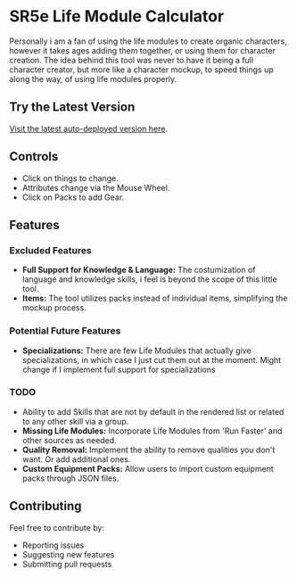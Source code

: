 # SR5e Life Module Calculator
Personally i am a fan of using the life modules to create organic characters, however it takes
ages adding them together, or using them for character creation. The idea behind this tool was
never to have it being a full character creator, but more like a character mockup, to speed
things up along the way, of using life modules properly.

## Try the Latest Version
[Visit the latest auto-deployed version here](https://matyeusm.github.io/sr5e-quick-lifemodule-calculator/).

## Controls
- Click on things to change.
- Attributes change via the Mouse Wheel.
- Click on Packs to add Gear.

## Features
### Excluded Features
- **Full Support for Knowledge & Language:** The costumization of language and knowledge skills, i feel is beyond the scope of this little tool.
- **Items:** The tool utilizes packs instead of individual items, simplifying the mockup process.

### Potential Future Features
- **Specializations:** There are few Life Modules that actually give specializations, in which case I just cut them out at the moment. Might change if I implement full support for specializations

### TODO
- Ability to add Skills that are not by default in the rendered list or related to any other skill via a group.
- **Missing Life Modules:** Incorporate Life Modules from 'Run Faster' and other sources as needed.
- **Quality Removal:** Implement the ability to remove qualities you don't want. Or add additional ones.
- **Custom Equipment Packs:** Allow users to import custom equipment packs through JSON files.

## Contributing
Feel free to contribute by:
- Reporting issues
- Suggesting new features
- Submitting pull requests
